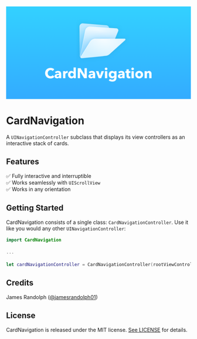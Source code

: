 ![CardNavigation](Docs/Images/Header.png)

# CardNavigation

A `UINavigationController` subclass that displays its view controllers as an interactive stack of cards.

## Features

✅ Fully interactive and interruptible\
✅ Works seamlessly with `UIScrollView`\
✅ Works in any orientation

## Getting Started

CardNavigation consists of a single class: `CardNavigationController`. Use it like you would any other `UINavigationController`:

```swift
import CardNavigation

...

let cardNavigationController = CardNavigationController(rootViewController: SomeViewController())
```

## Credits

James Randolph ([@jamesrandolph01](https://twitter.com/jamesrandolph01))

## License

CardNavigation is released under the MIT license. [See LICENSE](LICENSE) for details.
